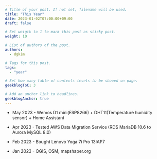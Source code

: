 ```yaml
---
# Title of your post. If not set, filename will be used.
title: "This Year"
date: 2023-01-02T07:00:00+09:00
draft: false

# Set weigth to 1 to mark this post as sticky post.
weight: 10

# List of authors of the post.
authors:
  - dgkim

# Tags for this post.
tags:
  - "year"

# Set how many table of contents levels to be showed on page.
geekblogToC: 3

# Add an anchor link to headlines.
geekblogAnchor: true
---
```


  - May 2023 - Wemos D1 mini(ESP8266) + DHT11(Temperature humidity sensor) + Home Assistant

  - Apr 2023 - Tested AWS Data Migration Service (RDS MariaDB 10.6 to Aurora MySQL 8.0)

  - Feb 2023 - Bought Lenovo Yoga 7i Pro 13IAP7

  - Jan 2023 - QGIS, OSM, mapshaper.org
